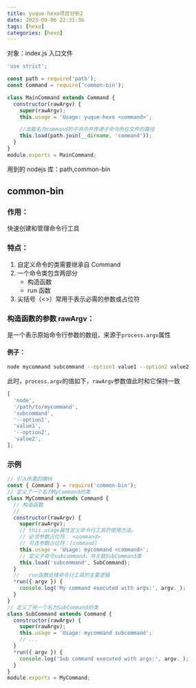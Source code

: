 ```yaml
---
title: yuque-hexo项目分析2
date: 2023-09-06 22:31:36
tags: [hexo]
categories: [hexo]
---
```


对象：index.js 入口文件

```javascript
'use strict';

const path = require('path');
const Command = require('common-bin');

class MainCommand extends Command {
  constructor(rawArgv) {
    super(rawArgv);
    this.usage = 'Usage: yuque-hexo <command>';

    //加载名为command的子命令并传递子命令所在文件的路径
    this.load(path.join(__dirname, 'command'));
  }
}
module.exports = MainCommand;
```

用到的 nodejs 库：path,common-bin

## common-bin

### 作用：

快速创建和管理命令行工具

### 特点：

1. 自定义命令的类需要继承自 Command
2. 一个命令类包含两部分
   - 构造函数
   - run 函数
3. 尖括号（<>）常用于表示必需的参数或占位符

### 构造函数的参数 rawArgv：

是一个表示原始命令行参数的数组，来源于`process.argv`属性

#### 例子：

```bash
node mycommand subcommand --option1 value1 --option2 value2
```

此时，`process.argv`的值如下，`rawArgv`参数值此时和它保持一致

```js
[
  'node',
  '/path/to/mycommand',
  'subcommand',
  '--option1',
  'value1',
  '--option2',
  'value2',
];
```

### 示例

```javascript
// 引入所需的模块
const { Command } = require('common-bin');
// 定义了一个名为MyCommand的类
class MyCommand extends Command {
  // 构造函数
  //
  constructor(rawArgv) {
    super(rawArgv);
    // this.usage属性定义命令行工具的使用方法。
    // 必须参数占位符： <command>
    // 可选参数占位符：[command]
    this.usage = 'Usage: mycommand <command>';
    // 定义子命令subcommand，并关联SubCommand类
    this.load('subcommand', SubCommand);
  }
  //   run函数处理命令行工具的主要逻辑
  *run({ argv }) {
    console.log('My command executed with args:', argv._);
  }
}
// 定义了另一个名为SubCommand的类
class SubCommand extends Command {
  constructor(rawArgv) {
    super(rawArgv);
    this.usage = 'Usage: mycommand subcommand';
    // ...
  }
  *run({ argv }) {
    console.log('Sub command executed with args:', argv._);
  }
}
module.exports = MyCommand;
```
